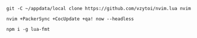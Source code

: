 ```
git -C ~/appdata/local clone https://github.com/vzytoi/nvim.lua nvim
```
```
nvim +PackerSync +CocUpdate +qa! now --headless
```
```
npm i -g lua-fmt
```
